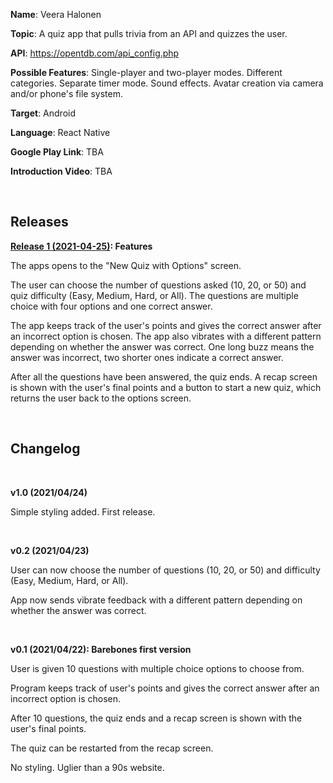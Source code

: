 **Name**: Veera Halonen

**Topic**: A quiz app that pulls trivia from an API and quizzes the user.

**API**: https://opentdb.com/api_config.php

**Possible Features**: Single-player and two-player modes. Different categories. Separate timer mode. Sound effects. Avatar creation via camera and/or phone's file system.

**Target**: Android

**Language**: React Native

**Google Play Link**: TBA

**Introduction Video**: TBA

<br>

<h2>Releases</h2>

**[Release 1 (2021-04-25)](https://github.com/VeeHalonen/Quiza/tree/a98aa8d7e880f290515be996b317136ca1fc02d7): Features**

The apps opens to the "New Quiz with Options" screen.

The user can choose the number of questions asked (10, 20, or 50) and quiz difficulty (Easy, Medium, Hard, or All). The questions are multiple choice with four options and one correct answer.

The app keeps track of the user's points and gives the correct answer after an incorrect option is chosen. The app also vibrates with a different pattern depending on whether the answer was correct. One long buzz means the answer was incorrect, two shorter ones indicate a correct answer.

After all the questions have been answered, the quiz ends. A recap screen is shown with the user's final points and a button to start a new quiz, which returns the user back to the options screen.

<br>

<h2>Changelog</h2>

<br>

**v1.0 (2021/04/24)**

Simple styling added. First release.

<br>

**v0.2 (2021/04/23)**

User can now choose the number of questions (10, 20, or 50) and difficulty (Easy, Medium, Hard, or All).

App now sends vibrate feedback with a different pattern depending on whether the answer was correct.

<br>

**v0.1 (2021/04/22): Barebones first version**

User is given 10 questions with multiple choice options to choose from.

Program keeps track of user's points and gives the correct answer after an incorrect option is chosen.

After 10 questions, the quiz ends and a recap screen is shown with the user's final points.

The quiz can be restarted from the recap screen.

No styling. Uglier than a 90s website.
